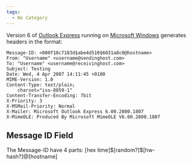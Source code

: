 ```yaml
---
tags:
  - No Category
---
```

Version 6 of [Outlook Express](outlook_express.md) running on
[Microsoft Windows](microsoft_windows.md) generates headers in
the format:

    Message-ID: <000f10c7183d$abe4d510$6031a8c0@hostname>
    From: "Username" <username@sendinghost.com>
    To: "Username" <username@receivinghost.com>
    Subject: Testing
    Date: Wed, 4 Apr 2007 14:11:45 +0100
    MIME-Version: 1.0
    Content-Type: text/plain;
        charset="iso-8859-1"
    Content-Transfer-Encoding: 7bit
    X-Priority: 3
    X-MSMail-Priority: Normal
    X-Mailer: Microsoft Outlook Express 6.00.2800.1807
    X-MimeOLE: Produced By Microsoft MimeOLE V6.00.2800.1807

## Message ID Field

The Message-ID have 4 parts: \[hex
time\]\$\[random?\]\$\[hw-hash?\]@\[hostname\]